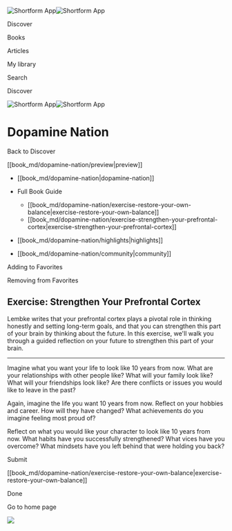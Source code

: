 ![Shortform App](/img/logo.36a2399e.svg)![Shortform App](/img/logo-dark.70c1b072.svg)

Discover

Books

Articles

My library

Search

Discover

![Shortform App](/img/logo.36a2399e.svg)![Shortform App](/img/logo-dark.70c1b072.svg)

# Dopamine Nation

Back to Discover

[[book_md/dopamine-nation/preview|preview]]

  * [[book_md/dopamine-nation|dopamine-nation]]
  * Full Book Guide

    * [[book_md/dopamine-nation/exercise-restore-your-own-balance|exercise-restore-your-own-balance]]
    * [[book_md/dopamine-nation/exercise-strengthen-your-prefrontal-cortex|exercise-strengthen-your-prefrontal-cortex]]
  * [[book_md/dopamine-nation/highlights|highlights]]
  * [[book_md/dopamine-nation/community|community]]



Adding to Favorites 

Removing from Favorites 

## Exercise: Strengthen Your Prefrontal Cortex

Lembke writes that your prefrontal cortex plays a pivotal role in thinking honestly and setting long-term goals, and that you can strengthen this part of your brain by thinking about the future. In this exercise, we'll walk you through a guided reflection on your future to strengthen this part of your brain.

* * *

Imagine what you want your life to look like 10 years from now. What are your relationships with other people like? What will your family look like? What will your friendships look like? Are there conflicts or issues you would like to leave in the past?

Again, imagine the life you want 10 years from now. Reflect on your hobbies and career. How will they have changed? What achievements do you imagine feeling most proud of?

Reflect on what you would like your character to look like 10 years from now. What habits have you successfully strengthened? What vices have you overcome? What mindsets have you left behind that were holding you back?

Submit 

[[book_md/dopamine-nation/exercise-restore-your-own-balance|exercise-restore-your-own-balance]]

Done

Go to home page 

![](https://bat.bing.com/action/0?ti=56018282&Ver=2&mid=02ffac7c-4497-49ca-8d60-4e94c37837a4&sid=49fff5b0636c11eeb9c611038afc8668&vid=4a005010636c11ee80c703d4c4a7acd5&vids=0&msclkid=N&pi=0&lg=en-US&sw=800&sh=600&sc=24&nwd=1&tl=Shortform%20%7C%20Book&p=https%3A%2F%2Fwww.shortform.com%2Fapp%2Fbook%2Fdopamine-nation%2Fexercise-strengthen-your-prefrontal-cortex&r=&lt=543&evt=pageLoad&sv=1&rn=761196)
